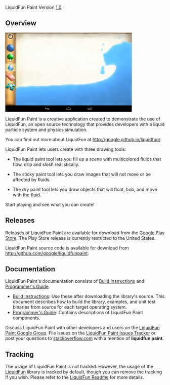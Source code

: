 LiquidFun Paint Version [1.0][]

## Overview

<img align="center" src="splash.png" alt="Liquid paint" height="250"
width="400"><br/>

LiquidFun Paint is a creative application created to demonstrate the use of
LiquidFun, an open source technology that provides developers with a liquid
particle system and physics simulation.

You can find out more about LiquidFun at http://google.github.io/liquidfun/.

LiquidFun Paint lets users create with three drawing tools:

*   The liquid paint tool lets you fill up a scene with multicolored fluids that
flow, drip and slosh realistically.

*   The sticky paint tool lets you draw images that will not move or be affected
by fluids.

*   The dry paint tool lets you draw objects that will float, bob, and move with
the fluid.

Start playing and see what you can create!

## Releases

Releases of LiquidFun Paint are available for download from the
[Google Play Store][]. The Play Store release is currently restricted to the
United States.

LiquidFun Paint source code is available for download from
http://github.com/google/liquidfunpaint.

## Documentation

LiquidFun Paint's documentation consists of [Build Instructions][] and
[Programmer's Guide][].

*   [Build Instructions][]: Use these after downloading the library's source.
This document describes how to build the library, examples, and unit test
binaries from source for each target operating system.
*   [Programmer's Guide][]: Contains descriptions of LiquidFun Paint
components.

Discuss LiquidFun Paint with other developers and users on the
[LiquidFun Paint Google Group][].  File issues on the
[LiquidFun Paint Issues Tracker][] or post your questions to
[stackoverflow.com][] with a mention of **liquidfun paint**.

## Tracking

The usage of LiquidFun Paint is not tracked. However, the usage of the
[LiquidFun][] library is tracked by default, though you can remove the tracking
if you wish. Please refer to the [LiquidFun Readme][] for more details.


  [Google Play Store]: http://play.google.com/store/apps/details?id=com.google.fpl.liquidfunpaint
  [1.0]: md__release_notes.html
  [Build Instructions]: md__building.html
  [Programmer's Guide]: md__programmers_guide.html
  [LiquidFun Paint Google Group]: http://group.google.com/group/liquidfunpaint
  [LiquidFun Paint Issues Tracker]: http://github.com/google/LiquidFunPaint/issues
  [stackoverflow.com]: http://www.stackoverflow.com
  [LiquidFun]: http://google.github.io/liquidfun
  [LiquidFun Readme]: http://google.github.io/liquidfun/Readme/html/index.html

